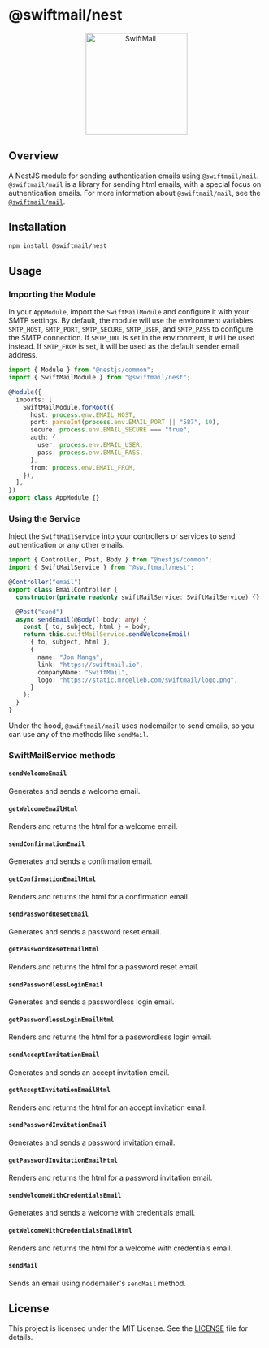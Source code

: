 # @swiftmail/nest

<p align="center">
  <img src="https://static.mrcelleb.com/swiftmail/logo.png" alt="SwiftMail" width="200">
</p>

## Overview

A NestJS module for sending authentication emails using `@swiftmail/mail`. `@swiftmail/mail` is a library for sending html emails, with a special focus on authentication emails.
For more information about `@swiftmail/mail`, see the [`@swiftmail/mail`](https://github.com/celleb/swiftmail#readme).

## Installation

```bash
npm install @swiftmail/nest
```

## Usage

### Importing the Module

In your `AppModule`, import the `SwiftMailModule` and configure it with your SMTP settings.
By default, the module will use the environment variables `SMTP_HOST`, `SMTP_PORT`, `SMTP_SECURE`, `SMTP_USER`, and `SMTP_PASS` to configure the SMTP connection. If `SMTP_URL` is set in the environment, it will be used instead. If `SMTP_FROM` is set, it will be used as the default sender email address.

```typescript
import { Module } from "@nestjs/common";
import { SwiftMailModule } from "@swiftmail/nest";

@Module({
  imports: [
    SwiftMailModule.forRoot({
      host: process.env.EMAIL_HOST,
      port: parseInt(process.env.EMAIL_PORT || "587", 10),
      secure: process.env.EMAIL_SECURE === "true",
      auth: {
        user: process.env.EMAIL_USER,
        pass: process.env.EMAIL_PASS,
      },
      from: process.env.EMAIL_FROM,
    }),
  ],
})
export class AppModule {}
```

### Using the Service

Inject the `SwiftMailService` into your controllers or services to send authentication or any other emails.

```typescript
import { Controller, Post, Body } from "@nestjs/common";
import { SwiftMailService } from "@swiftmail/nest";

@Controller("email")
export class EmailController {
  constructor(private readonly swiftMailService: SwiftMailService) {}

  @Post("send")
  async sendEmail(@Body() body: any) {
    const { to, subject, html } = body;
    return this.swiftMailService.sendWelcomeEmail(
      { to, subject, html },
      {
        name: "Jon Manga",
        link: "https://swiftmail.io",
        companyName: "SwiftMail",
        logo: "https://static.mrcelleb.com/swiftmail/logo.png",
      }
    );
  }
}
```

Under the hood, `@swiftmail/mail` uses nodemailer to send emails, so you can use any of the methods like `sendMail`.

### SwiftMailService methods

#### `sendWelcomeEmail`

Generates and sends a welcome email.

#### `getWelcomeEmailHtml`

Renders and returns the html for a welcome email.

#### `sendConfirmationEmail`

Generates and sends a confirmation email.

#### `getConfirmationEmailHtml`

Renders and returns the html for a confirmation email.

#### `sendPasswordResetEmail`

Generates and sends a password reset email.

#### `getPasswordResetEmailHtml`

Renders and returns the html for a password reset email.

#### `sendPasswordlessLoginEmail`

Generates and sends a passwordless login email.

#### `getPasswordlessLoginEmailHtml`

Renders and returns the html for a passwordless login email.

#### `sendAcceptInvitationEmail`

Generates and sends an accept invitation email.

#### `getAcceptInvitationEmailHtml`

Renders and returns the html for an accept invitation email.

#### `sendPasswordInvitationEmail`

Generates and sends a password invitation email.

#### `getPasswordInvitationEmailHtml`

Renders and returns the html for a password invitation email.

#### `sendWelcomeWithCredentialsEmail`

Generates and sends a welcome with credentials email.

#### `getWelcomeWithCredentialsEmailHtml`

Renders and returns the html for a welcome with credentials email.

#### `sendMail`

Sends an email using nodemailer's `sendMail` method.

## License

This project is licensed under the MIT License. See the [LICENSE](LICENSE) file for details.
